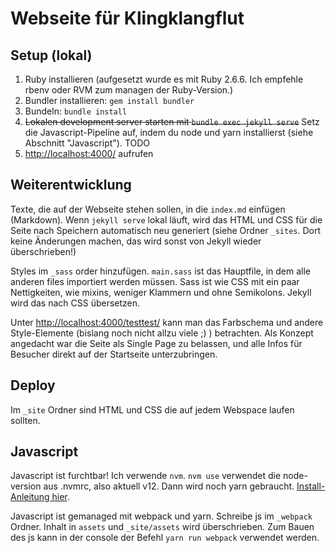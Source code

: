 # Webseite für Klingklangflut

## Setup (lokal)

1. Ruby installieren (aufgesetzt wurde es mit Ruby 2.6.6. Ich empfehle rbenv oder RVM zum managen der Ruby-Version.)
2. Bundler installieren: `gem install bundler`
3. Bundeln: `bundle install`
4. ~~Lokalen development server starten mit `bundle exec jekyll serve`~~
   Setz die Javascript-Pipeline auf, indem du node und yarn installierst (siehe Abschnitt "Javascript"). TODO
5. <http://localhost:4000/> aufrufen


## Weiterentwicklung

Texte, die auf der Webseite stehen sollen, in die `index.md` einfügen (Markdown). Wenn `jekyll serve` lokal läuft, wird das HTML und CSS für die Seite nach Speichern automatisch neu generiert (siehe Ordner `_sites`. Dort keine Änderungen machen, das wird sonst von Jekyll wieder überschrieben!)

Styles im `_sass` order hinzufügen. `main.sass` ist das Hauptfile, in dem alle anderen files importiert werden müssen. Sass ist wie CSS mit ein paar Nettigkeiten, wie mixins, weniger Klammern und ohne Semikolons. Jekyll wird das nach CSS übersetzen.

Unter <http://localhost:4000/testtest/> kann man das Farbschema und andere Style-Elemente (bislang noch nicht allzu viele ;) ) betrachten. Als Konzept angedacht war die Seite als Single Page zu belassen, und alle Infos für Besucher direkt auf der Startseite unterzubringen.


## Deploy

Im `_site` Ordner sind HTML und CSS die auf jedem Webspace laufen sollten.


## Javascript

Javascript ist furchtbar!
Ich verwende `nvm`. `nvm use` verwendet die node-version aus .nvmrc, also aktuell v12.
Dann wird noch yarn gebraucht. [Install-Anleitung hier](https://yarnpkg.com/getting-started/install).

Javascript ist gemanaged mit webpack und yarn. Schreibe js im `_webpack` Ordner. Inhalt in `assets` und `_site/assets` wird überschrieben. Zum Bauen des js kann in der console der Befehl `yarn run webpack` verwendet werden.
